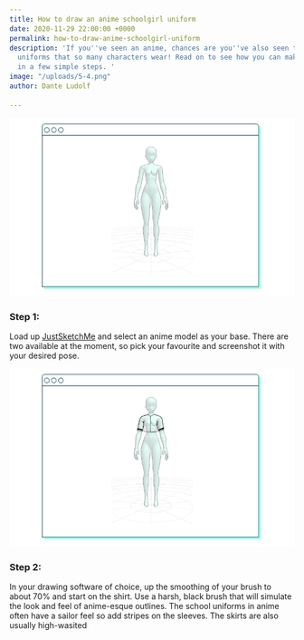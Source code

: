 ```yaml
---
title: How to draw an anime schoolgirl uniform
date: 2020-11-29 22:00:00 +0000
permalink: how-to-draw-anime-schoolgirl-uniform
description: 'If you''ve seen an anime, chances are you''ve also seen the iconic schoolgirl
  uniforms that so many characters wear! Read on to see how you can make your own
  in a few simple steps. '
image: "/uploads/5-4.png"
author: Dante Ludolf

---
```

![](/uploads/1-3.png)

### Step 1:

Load up [JustSketchMe]() and select an anime model as your base. There are two available at the moment, so pick your favourite and screenshot it with your desired pose. 

![](/uploads/2-5.png)

### Step 2:

In your drawing software of choice, up the smoothing of your brush to about 70% and start on the shirt. Use a harsh, black brush that will simulate the look and feel of anime-esque outlines. The school uniforms in anime often have a sailor feel so add stripes on the sleeves. The skirts are also usually high-wasited